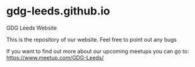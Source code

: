 # gdg-leeds.github.io
GDG Leeds Website

This is the repository of our website. Feel free to point out any bugs

If you want to find out more about our upcoming meetups you can go to: https://www.meetup.com/GDG-Leeds/

